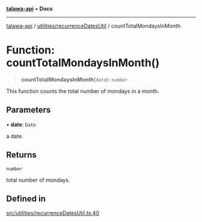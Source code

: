 [**talawa-api**](../../../README.md) • **Docs**

***

[talawa-api](../../../modules.md) / [utilities/recurrenceDatesUtil](../README.md) / countTotalMondaysInMonth

# Function: countTotalMondaysInMonth()

> **countTotalMondaysInMonth**(`date`): `number`

This function counts the total number of mondays in a month.

## Parameters

• **date**: `Date`

a date.

## Returns

`number`

total number of mondays.

## Defined in

[src/utilities/recurrenceDatesUtil.ts:40](https://github.com/PalisadoesFoundation/talawa-api/blob/3bacbf38707ebd3e3e5f1bc5b4cc7aa3b2adc169/src/utilities/recurrenceDatesUtil.ts#L40)
